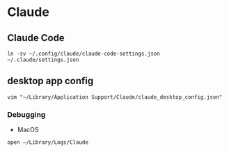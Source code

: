 # Claude

## Claude Code

```
ln -sv ~/.config/claude/claude-code-settings.json ~/.claude/settings.json
```

## desktop app config

```
vim "~/Library/Application Support/Claude/claude_desktop_config.json"
```

### Debugging

- MacOS

```
open ~/Library/Logs/Claude
```
